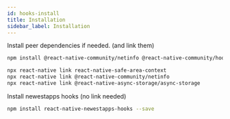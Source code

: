 ```yaml
---
id: hooks-install
title: Installation
sidebar_label: Installation
---
```


Install peer dependencies if needed. (and link them)

```sh
npm install @react-native-community/netinfo @react-native-community/hooks react-native-safe-area-context @react-native-async-storage/async-storage --save

npx react-native link react-native-safe-area-context
npx react-native link @react-native-community/netinfo
npx react-native link @react-native-async-storage/async-storage
```

Install newestapps hooks (no link needed)

```sh
npm install react-native-newestapps-hooks --save
```
